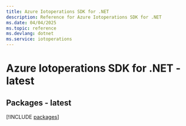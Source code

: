 ```yaml
---
title: Azure Iotoperations SDK for .NET
description: Reference for Azure Iotoperations SDK for .NET
ms.date: 04/04/2025
ms.topic: reference
ms.devlang: dotnet
ms.service: iotoperations
---
```

# Azure Iotoperations SDK for .NET - latest
## Packages - latest
[!INCLUDE [packages](iotoperations-index.md)]